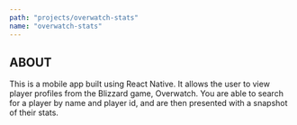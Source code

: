 ```yaml
---
path: "projects/overwatch-stats"
name: "overwatch-stats"
---
```


## ABOUT

This is a mobile app built using React Native. It allows the user to view player profiles from the Blizzard game, Overwatch. You are able to search for a player by name and player id, and are then presented with a snapshot of their stats.
